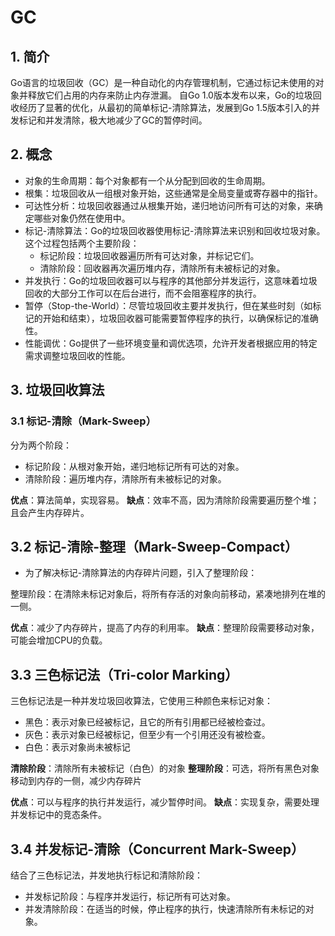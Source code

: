 # GC

## 1. 简介
Go语言的垃圾回收（GC）是一种自动化的内存管理机制，它通过标记未使用的对象并释放它们占用的内存来防止内存泄漏。
自Go 1.0版本发布以来，Go的垃圾回收经历了显著的优化，从最初的简单标记-清除算法，发展到Go 1.5版本引入的并发标记和并发清除，极大地减少了GC的暂停时间。


## 2. 概念

* 对象的生命周期：每个对象都有一个从分配到回收的生命周期。
* 根集：垃圾回收从一组根对象开始，这些通常是全局变量或寄存器中的指针。
* 可达性分析：垃圾回收器通过从根集开始，递归地访问所有可达的对象，来确定哪些对象仍然在使用中。
* 标记-清除算法：Go的垃圾回收器使用标记-清除算法来识别和回收垃圾对象。这个过程包括两个主要阶段：
  - 标记阶段：垃圾回收器遍历所有可达对象，并标记它们。
  - 清除阶段：回收器再次遍历堆内存，清除所有未被标记的对象。
* 并发执行：Go的垃圾回收器可以与程序的其他部分并发运行，这意味着垃圾回收的大部分工作可以在后台进行，而不会阻塞程序的执行。
* 暂停（Stop-the-World）：尽管垃圾回收主要并发执行，但在某些时刻（如标记的开始和结束），垃圾回收器可能需要暂停程序的执行，以确保标记的准确性。
* 性能调优：Go提供了一些环境变量和调优选项，允许开发者根据应用的特定需求调整垃圾回收的性能。

## 3. 垃圾回收算法

### 3.1 标记-清除（Mark-Sweep）

分为两个阶段：

* 标记阶段：从根对象开始，递归地标记所有可达的对象。
* 清除阶段：遍历堆内存，清除所有未被标记的对象。

**优点**：算法简单，实现容易。
**缺点**：效率不高，因为清除阶段需要遍历整个堆；且会产生内存碎片。

## 3.2 标记-清除-整理（Mark-Sweep-Compact）

* 为了解决标记-清除算法的内存碎片问题，引入了整理阶段：

整理阶段：在清除未标记对象后，将所有存活的对象向前移动，紧凑地排列在堆的一侧。

**优点**：减少了内存碎片，提高了内存的利用率。
**缺点**：整理阶段需要移动对象，可能会增加CPU的负载。

## 3.3 三色标记法（Tri-color Marking）
三色标记法是一种并发垃圾回收算法，它使用三种颜色来标记对象：

* 黑色：表示对象已经被标记，且它的所有引用都已经被检查过。
* 灰色：表示对象已经被标记，但至少有一个引用还没有被检查。
* 白色：表示对象尚未被标记

**清除阶段**：清除所有未被标记（白色）的对象
**整理阶段**：可选，将所有黑色对象移动到内存的一侧，减少内存碎片

**优点**：可以与程序的执行并发运行，减少暂停时间。 
**缺点**：实现复杂，需要处理并发标记中的竞态条件。

## 3.4 并发标记-清除（Concurrent Mark-Sweep）
结合了三色标记法，并发地执行标记和清除阶段：

* 并发标记阶段：与程序并发运行，标记所有可达对象。
* 并发清除阶段：在适当的时候，停止程序的执行，快速清除所有未标记的对象。

